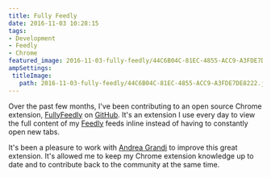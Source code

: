 ```yaml
---
title: Fully Feedly
date: 2016-11-03 10:28:15
tags:
- Development
- Feedly
- Chrome
featured_image: 2016-11-03-fully-feedly/44C6B04C-81EC-4855-ACC9-A3FDE7DE8222.jpg
ampSettings: 
 titleImage:
   path: 2016-11-03-fully-feedly/44C6B04C-81EC-4855-ACC9-A3FDE7DE8222.jpg
---
```

Over the past few months, I've been contributing to an open source Chrome extension, [FullyFeedly](https://chrome.google.com/webstore/detail/fullyfeedly/ikdncbjpcpkheefmnbicggciklkeebmp) on [GitHub](https://github.com/Muffo/fullyfeedly). It's an extension I use every day to view the full content of my [Feedly](https://feedly.com) feeds inline instead of having to constantly open new tabs. 

It's been a pleasure to work with [Andrea Grandi](http://muffo.it/) to improve this great extension. It's allowed me to keep my Chrome extension knowledge up to date and to contribute back to the community at the same time.
